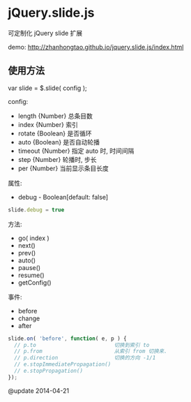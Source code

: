 jQuery.slide.js
===============

可定制化 jQuery slide 扩展

demo: http://zhanhongtao.github.io/jquery.slide.js/index.html


## 使用方法
var slide = $.slide( config );

config:
* length  {Number}  总条目数
* index   {Number}  索引
* rotate  {Boolean} 是否循环
* auto    {Boolean} 是否自动轮播
* timeout {Number}  指定 auto 时, 时间间隔
* step    {Number}  轮播时, 步长
* per     {Number}  当前显示条目长度

属性:
* debug - Boolean[default: false]

```javascript
slide.debug = true
```

方法:
* go( index )
* next()
* prev()
* auto()
* pause()
* resume()
* getConfig()

事件:
* before
* change
* after

```JavaScript
slide.on( 'before', function( e, p ) {
  // p.to                         切换到索引 to
  // p.from                       从索引 from 切换来.
  // p.direction                  切换的方向 -1/1
  // e.stopImmediatePropagation() 
  // e.stopPropagation()
});
```

@update 2014-04-21

